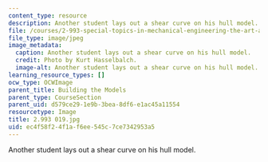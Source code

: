 ```yaml
---
content_type: resource
description: Another student lays out a shear curve on his hull model.
file: /courses/2-993-special-topics-in-mechanical-engineering-the-art-and-science-of-boat-design-january-iap-2007/ec4f58f24f1af6ee545c7ce7342953a5_2993020.jpg
file_type: image/jpeg
image_metadata:
  caption: Another student lays out a shear curve on his hull model.
  credit: Photo by Kurt Hasselbalch.
  image-alt: Another student lays out a shear curve on his hull model.
learning_resource_types: []
ocw_type: OCWImage
parent_title: Building the Models
parent_type: CourseSection
parent_uid: d579ce29-1e9b-3bea-8df6-e1ac45a11554
resourcetype: Image
title: 2.993 019.jpg
uid: ec4f58f2-4f1a-f6ee-545c-7ce7342953a5
---
```

Another student lays out a shear curve on his hull model.

